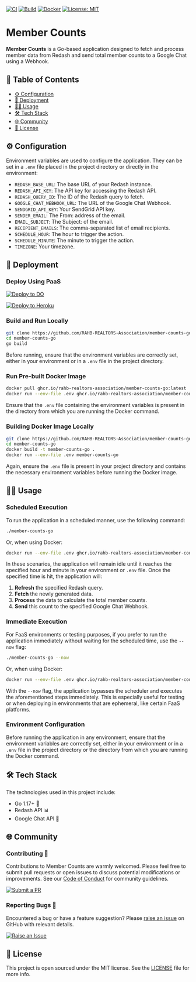 [![CI](https://github.com/RAHB-REALTORS-Association/member-counts-go/actions/workflows/go.yml/badge.svg)](https://github.com/RAHB-REALTORS-Association/member-counts-go/actions/workflows/go.yml)
[![Build](https://github.com/RAHB-REALTORS-Association/member-counts-go/actions/workflows/build.yml/badge.svg)](https://github.com/RAHB-REALTORS-Association/member-counts-go/actions/workflows/build.yml)
[![Docker](https://github.com/RAHB-REALTORS-Association/member-counts-go/actions/workflows/docker.yml/badge.svg)](https://github.com/RAHB-REALTORS-Association/member-counts-go/actions/workflows/docker.yml)
[![License: MIT](https://img.shields.io/badge/License-MIT-yellow.svg)](https://opensource.org/licenses/MIT)

# Member Counts

**Member Counts** is a Go-based application designed to fetch and process member data from Redash and send total member counts to a Google Chat using a Webhook.

## 📖 Table of Contents
- [⚙️ Configuration](#️-configuration)
- [🚀 Deployment](#-deployment)
- [🧑‍💻 Usage](#-usage)
- [🛠️ Tech Stack](#️-tech-stack)
- [🌐 Community](#-community)
- [📄 License](#-license)

## ⚙️ Configuration

Environment variables are used to configure the application. They can be set in a `.env` file placed in the project directory or directly in the environment:

- `REDASH_BASE_URL`: The base URL of your Redash instance.
- `REDASH_API_KEY`: The API key for accessing the Redash API.
- `REDASH_QUERY_ID`: The ID of the Redash query to fetch.
- `GOOGLE_CHAT_WEBHOOK_URL`: The URL of the Google Chat Webhook.
- `SENDGRID_API_KEY`: Your SendGrid API key.
- `SENDER_EMAIL`:  The From: address of the email.
- `EMAIL_SUBJECT`: The Subject: of the email.
- `RECIPIENT_EMAILS`: The comma-separated list of email recipients.
- `SCHEDULE_HOUR`: The hour to trigger the action.
- `SCHEDULE_MINUTE`: The minute to trigger the action.
- `TIMEZONE`: Your timezone.

## 🚀 Deployment

### Deploy Using PaaS
[![Deploy to DO](https://www.deploytodo.com/do-btn-blue.svg)](https://cloud.digitalocean.com/apps/new?repo=https://github.com/RAHB-REALTORS-Association/member-counts-go/tree/main)

[![Deploy to Heroku](https://www.herokucdn.com/deploy/button.svg)](https://heroku.com/deploy?template=https://github.com/RAHB-REALTORS-Association/member-counts-go/tree/main)

### Build and Run Locally
```sh
git clone https://github.com/RAHB-REALTORS-Association/member-counts-go.git
cd member-counts-go
go build
```
Before running, ensure that the environment variables are correctly set, either in your environment or in a `.env` file in the project directory.

### Run Pre-built Docker Image
```sh
docker pull ghcr.io/rahb-realtors-association/member-counts-go:latest
docker run --env-file .env ghcr.io/rahb-realtors-association/member-counts-go:latest
```
Ensure that the `.env` file containing the environment variables is present in the directory from which you are running the Docker command.

### Building Docker Image Locally
```sh
git clone https://github.com/RAHB-REALTORS-Association/member-counts-go.git
cd member-counts-go
docker build -t member-counts-go .
docker run --env-file .env member-counts-go
```
Again, ensure the `.env` file is present in your project directory and contains the necessary environment variables before running the Docker image.

## 🧑‍💻 Usage

### Scheduled Execution
To run the application in a scheduled manner, use the following command:

```sh
./member-counts-go
```

Or, when using Docker:

```sh
docker run --env-file .env ghcr.io/rahb-realtors-association/member-counts-go:latest
```

In these scenarios, the application will remain idle until it reaches the specified hour and minute in your environment or `.env` file. Once the specified time is hit, the application will:

1. **Refresh** the specified Redash query.
2. **Fetch** the newly generated data.
3. **Process** the data to calculate the total member counts.
4. **Send** this count to the specified Google Chat Webhook.

### Immediate Execution

For FaaS environments or testing purposes, if you prefer to run the application immediately without waiting for the scheduled time, use the `--now` flag:

```sh
./member-counts-go --now
```

Or, when using Docker:

```sh
docker run --env-file .env ghcr.io/rahb-realtors-association/member-counts-go:latest --now
```

With the `--now` flag, the application bypasses the scheduler and executes the aforementioned steps immediately. This is especially useful for testing or when deploying in environments that are ephemeral, like certain FaaS platforms.

### Environment Configuration

Before running the application in any environment, ensure that the environment variables are correctly set, either in your environment or in a `.env` file in the project directory or the directory from which you are running the Docker command.

## 🛠️ Tech Stack

The technologies used in this project include:

- Go 1.17+ 🌿
- Redash API 📊
- Google Chat API 💬

## 🌐 Community

### Contributing 👥

Contributions to Member Counts are warmly welcomed. Please feel free to submit pull requests or open issues to discuss potential modifications or improvements. See our [Code of Conduct](https://www.contributor-covenant.org/version/2/1/code_of_conduct/) for community guidelines.

[![Submit a PR](https://img.shields.io/badge/Submit_a_PR-GitHub-%23060606?style=for-the-badge&logo=github&logoColor=fff)](https://github.com/RAHB-REALTORS-Association/member-counts-go/compare)

### Reporting Bugs 🐛

Encountered a bug or have a feature suggestion? Please [raise an issue](https://github.com/RAHB-REALTORS-Association/member-counts-go/issues/new/choose) on GitHub with relevant details.

[![Raise an Issue](https://img.shields.io/badge/Raise_an_Issue-GitHub-%23060606?style=for-the-badge&logo=github&logoColor=fff)](https://github.com/RAHB-REALTORS-Association/member-counts-go/issues/new/choose)

## 📄 License
This project is open sourced under the MIT license. See the [LICENSE](LICENSE) file for more info.
